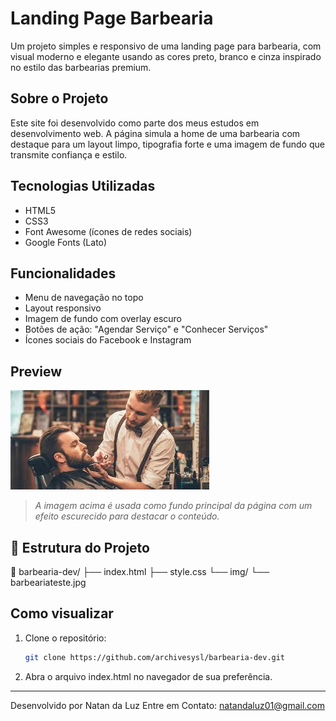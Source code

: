 # Landing Page Barbearia

Um projeto simples e responsivo de uma landing page para barbearia, com visual moderno e elegante usando as cores preto, branco e cinza inspirado no estilo das barbearias premium.

## Sobre o Projeto

Este site foi desenvolvido como parte dos meus estudos em desenvolvimento web. A página simula a home de uma barbearia com destaque para um layout limpo, tipografia forte e uma imagem de fundo que transmite confiança e estilo.

## Tecnologias Utilizadas

- HTML5
- CSS3
- Font Awesome (ícones de redes sociais)
- Google Fonts (Lato)

##  Funcionalidades

- Menu de navegação no topo
- Layout responsivo
- Imagem de fundo com overlay escuro
- Botões de ação: "Agendar Serviço" e "Conhecer Serviços"
- Ícones sociais do Facebook e Instagram

## Preview

![Preview do site](./img/barbeariateste.jpg)

> *A imagem acima é usada como fundo principal da página com um efeito escurecido para destacar o conteúdo.*

## 📂 Estrutura do Projeto

📁 barbearia-dev/ ├── index.html ├── style.css └── img/ └── barbeariateste.jpg


##  Como visualizar

1. Clone o repositório:
   ```bash
   git clone https://github.com/archivesysl/barbearia-dev.git
   
2. Abra o arquivo index.html no navegador de sua preferência.
------------------------------------------------------------------
  Desenvolvido por Natan da Luz
  Entre em Contato: natandaluz01@gmail.com
